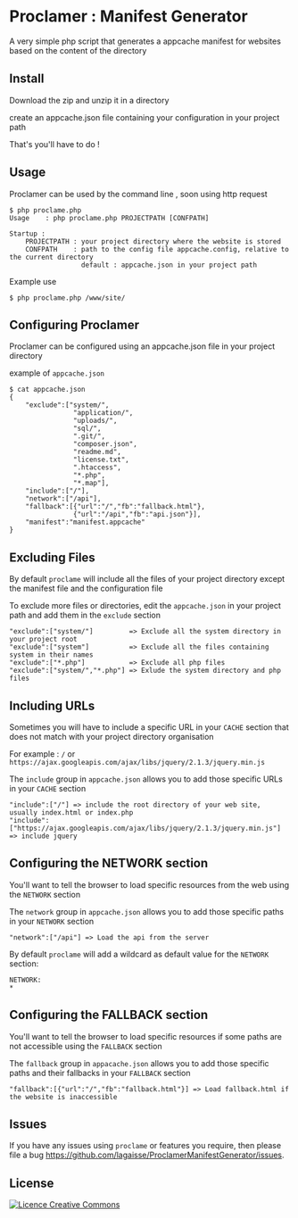 Proclamer : Manifest Generator
============================
A very simple php script that generates a appcache manifest for websites based on the content of the directory



Install
-------

Download the zip and unzip it in a directory

create an appcache.json file containing your configuration in your project path

That's you'll have to do !

Usage
-----

Proclamer can be used by the command line , soon using http request

    $ php proclame.php
    Usage    : php proclame.php PROJECTPATH [CONFPATH] 
     
    Startup : 
        PROJECTPATH : your project directory where the website is stored 
        CONFPATH    : path to the config file appcache.config, relative to the current directory 
                      default : appcache.json in your project path 
Example use

    $ php proclame.php /www/site/
    

Configuring Proclamer
---------------------

Proclamer can be configured using an appcache.json file in your project directory

example of `appcache.json`

    $ cat appcache.json
    {
        "exclude":["system/", 
                    "application/",
                    "uploads/", 
                    "sql/", 
                    ".git/",
                    "composer.json",
                    "readme.md",
                    "license.txt",
                    ".htaccess", 
                    "*.php", 
                    "*.map"],
        "include":["/"],
        "network":["/api"],
        "fallback":[{"url":"/","fb":"fallback.html"},
                    {"url":"/api","fb":"api.json"}],
        "manifest":"manifest.appcache"
    }



Excluding Files
--------------

By default `proclame` will include all the files of your project directory except the manifest file and the configuration file

To exclude more files or directories, edit the `appcache.json` in your project path and add them in the `exclude` section

    "exclude":["system/"]         => Exclude all the system directory in your project root
    "exclude":["system"]          => Exclude all the files containing system in their names
    "exclude":["*.php"]           => Exclude all php files
    "exclude":["system/","*.php"] => Exlude the system directory and php files

Including URLs
---------------

Sometimes you will have to include a specific URL in your `CACHE` section that does not match with your project directory organisation

For example : `/` or `https://ajax.googleapis.com/ajax/libs/jquery/2.1.3/jquery.min.js`

The `include` group in `appcache.json` allows you to add those specific URLs in your `CACHE` section 

    "include":["/"] => include the root directory of your web site, usually index.html or index.php
    "include":["https://ajax.googleapis.com/ajax/libs/jquery/2.1.3/jquery.min.js"] => include jquery


Configuring the NETWORK section
------------------------------

You'll want to tell the browser to load specific resources from the web using the `NETWORK` section

The `network` group in `appcache.json` allows you to add those specific paths in your `NETWORK` section 

    "network":["/api"] => Load the api from the server

By default `proclame` will add a wildcard as default value for the `NETWORK` section:

    NETWORK:
    *


Configuring the FALLBACK section
------------------------------

You'll want to tell the browser to load specific resources if some paths are not accessible using the `FALLBACK` section

The `fallback` group in `appacache.json` allows you to add those specific paths and their fallbacks in your `FALLBACK` section 

    "fallback":[{"url":"/","fb":"fallback.html"}] => Load fallback.html if the website is inaccessible


Issues
------

If you have any issues using `proclame` or features you require, then please
file a bug https://github.com/lagaisse/ProclamerManifestGenerator/issues.

License
-------

<a rel="license" href="http://creativecommons.org/licenses/by-nc-nd/4.0/"><img alt="Licence Creative Commons" style="border-width:0" src="https://i.creativecommons.org/l/by-nc-nd/4.0/80x15.png" /></a>

